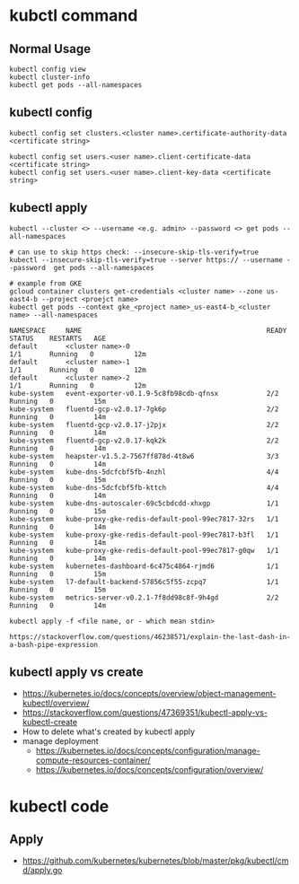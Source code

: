 # kubctl command
## Normal Usage

```
kubectl config view
kubectl cluster-info
kubectl get pods --all-namespaces
```

## kubectl config
```
kubectl config set clusters.<cluster name>.certificate-authority-data <certificate string>

kubectl config set users.<user name>.client-certificate-data <certificate string>
kubectl config set users.<user name>.client-key-data <certificate string>
```

## kubectl apply
```
kubectl --cluster <> --username <e.g. admin> --password <> get pods --all-namespaces

# can use to skip https check: --insecure-skip-tls-verify=true
kubectl --insecure-skip-tls-verify=true --server https:// --username --password  get pods --all-namespaces

# example from GKE
gcloud container clusters get-credentials <cluster name> --zone us-east4-b --project <proejct name>
kubectl get pods --context gke_<project name>_us-east4-b_<cluster name> --all-namespaces

NAMESPACE     NAME                                              READY     STATUS    RESTARTS   AGE
default       <cluster name>-0                                           1/1       Running   0          12m
default       <cluster name>-1                                           1/1       Running   0          12m
default       <cluster name>-2                                           1/1       Running   0          12m
kube-system   event-exporter-v0.1.9-5c8fb98cdb-qfnsx            2/2       Running   0          15m
kube-system   fluentd-gcp-v2.0.17-7gk6p                         2/2       Running   0          14m
kube-system   fluentd-gcp-v2.0.17-j2pjx                         2/2       Running   0          14m
kube-system   fluentd-gcp-v2.0.17-kqk2k                         2/2       Running   0          14m
kube-system   heapster-v1.5.2-7567ff878d-4t8w6                  3/3       Running   0          14m
kube-system   kube-dns-5dcfcbf5fb-4nzhl                         4/4       Running   0          15m
kube-system   kube-dns-5dcfcbf5fb-kttch                         4/4       Running   0          14m
kube-system   kube-dns-autoscaler-69c5cbdcdd-xhxgp              1/1       Running   0          15m
kube-system   kube-proxy-gke-redis-default-pool-99ec7817-32rs   1/1       Running   0          14m
kube-system   kube-proxy-gke-redis-default-pool-99ec7817-b3fl   1/1       Running   0          14m
kube-system   kube-proxy-gke-redis-default-pool-99ec7817-g0qw   1/1       Running   0          14m
kube-system   kubernetes-dashboard-6c475c4864-rjmd6             1/1       Running   0          15m
kube-system   l7-default-backend-57856c5f55-zcpq7               1/1       Running   0          15m
kube-system   metrics-server-v0.2.1-7f8dd98c8f-9h4gd            2/2       Running   0          14m
```

```
kubectl apply -f <file name, or - which mean stdin>

https://stackoverflow.com/questions/46238571/explain-the-last-dash-in-a-bash-pipe-expression
```

## kubectl apply vs create
* https://kubernetes.io/docs/concepts/overview/object-management-kubectl/overview/
* https://stackoverflow.com/questions/47369351/kubectl-apply-vs-kubectl-create
* How to delete what's created by kubectl apply
* manage deployment
  * https://kubernetes.io/docs/concepts/configuration/manage-compute-resources-container/
  * https://kubernetes.io/docs/concepts/configuration/overview/

# kubectl code
## Apply
* https://github.com/kubernetes/kubernetes/blob/master/pkg/kubectl/cmd/apply.go
